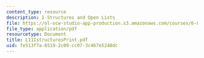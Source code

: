 ```yaml
---
content_type: resource
description: I-Structures and Open Lists
file: https://ol-ocw-studio-app-production.s3.amazonaws.com/courses/6-827-multithreaded-parallelism-languages-and-compilers-fall-2002/fe513f7a65192c09cc073c467e5248dc_L11IstructuresPrint.pdf
file_type: application/pdf
resourcetype: Document
title: L11IstructuresPrint.pdf
uid: fe513f7a-6519-2c09-cc07-3c467e5248dc
---
```

